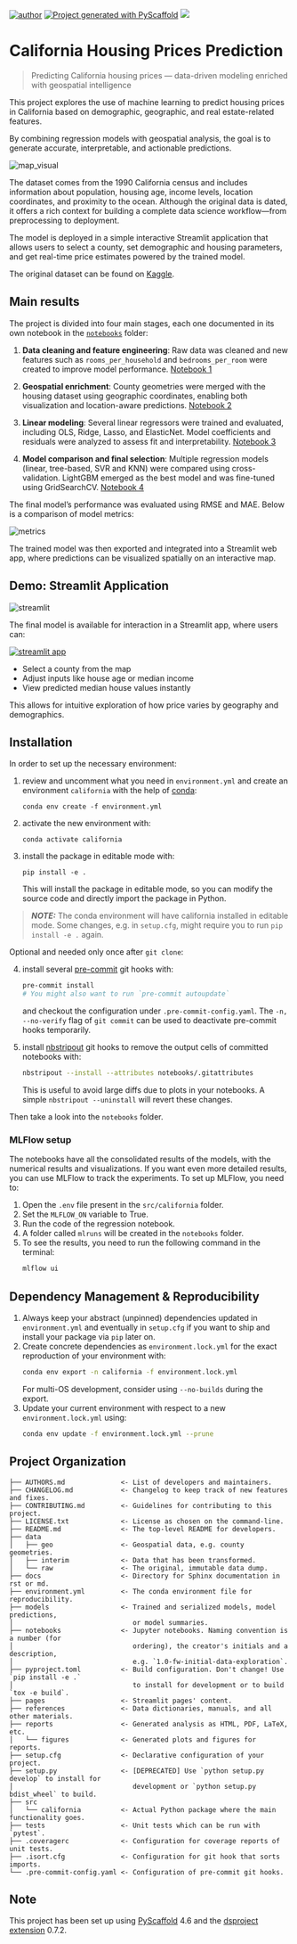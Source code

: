 [![author](https://img.shields.io/badge/Author-Francisco&nbsp;Bustamante-red.svg)](https://www.linkedin.com/in/flsbustamante/)
[![Project generated with PyScaffold](https://img.shields.io/badge/-PyScaffold-005CA0?logo=pyscaffold)](https://pyscaffold.org/)
[![](https://img.shields.io/badge/Python-3.11+-blue.svg)](https://www.python.org/)

# California Housing Prices Prediction

> Predicting California housing prices — data-driven modeling enriched with geospatial intelligence

This project explores the use of machine learning to predict housing prices in
California based on demographic, geographic, and real estate-related features.

By combining regression models with geospatial analysis, the goal is to generate
accurate, interpretable, and actionable predictions.

![map_visual](reports/figures/map_house_income.png)

The dataset comes from the 1990 California census and includes information about
population, housing age, income levels, location coordinates, and proximity to
the ocean. Although the original data is dated, it offers a rich context for
building a complete data science workflow—from preprocessing to deployment.

The model is deployed in a simple interactive Streamlit application that allows
users to select a county, set demographic and housing parameters, and get
real-time price estimates powered by the trained model.

The original dataset can be found on [Kaggle](https://www.kaggle.com/datasets/camnugent/california-housing-prices/data).

## Main results

The project is divided into four main stages, each one documented in its own notebook in the [`notebooks`](notebooks/) folder:

1. **Data cleaning and feature engineering**: Raw data was cleaned and new
features such as `rooms_per_household` and `bedrooms_per_room` were created to
improve model performance. [Notebook 1](notebooks/01-flsb-data_cleansing.ipynb)

2. **Geospatial enrichment**: County geometries were merged with the housing
dataset using geographic coordinates, enabling both visualization and
location-aware predictions. [Notebook 2](notebooks/02-flsb-geo.ipynb)

3. **Linear modeling**: Several linear regressors were trained and evaluated,
including OLS, Ridge, Lasso, and ElasticNet. Model coefficients and residuals
were analyzed to assess fit and interpretability. [Notebook
3](notebooks/03-flsb-linear_models.ipynb)

4. **Model comparison and final selection**: Multiple regression models (linear,
tree-based, SVR and KNN) were compared using cross-validation. LightGBM emerged
as the best model and was fine-tuned using GridSearchCV. [Notebook
4](notebooks/04-flsb-all_models.ipynb)

The final model’s performance was evaluated using RMSE and MAE. Below is a
comparison of model metrics:

![metrics](reports/figures/metrics.png)

The trained model was then exported and integrated into a Streamlit web app,
where predictions can be visualized spatially on an interactive map.

## Demo: Streamlit Application

![streamlit](reports/figures/streamlit.png)

The final model is available for interaction in a Streamlit app, where users can:

[![streamlit app](https://img.shields.io/badge/-Streamlit%20app-FF4B4B?style=for-the-badge&logo=Streamlit&logoColor=white)](https://california-housing-prices.streamlit.app/)

* Select a county from the map
* Adjust inputs like house age or median income
* View predicted median house values instantly

This allows for intuitive exploration of how price varies by geography and demographics.

## Installation

In order to set up the necessary environment:

1. review and uncomment what you need in `environment.yml` and create an environment `california` with the help of [conda]:

   ```
   conda env create -f environment.yml
   ```

2. activate the new environment with:
   ```
   conda activate california
   ```

3. install the package in editable mode with:
   ```
   pip install -e .
   ```
   This will install the package in editable mode, so you can modify the source code and
   directly import the package in Python.

> **_NOTE:_**  The conda environment will have california installed in editable mode.
> Some changes, e.g. in `setup.cfg`, might require you to run `pip install -e .` again.


Optional and needed only once after `git clone`:

4. install several [pre-commit] git hooks with:
   ```bash
   pre-commit install
   # You might also want to run `pre-commit autoupdate`
   ```
   and checkout the configuration under `.pre-commit-config.yaml`.
   The `-n, --no-verify` flag of `git commit` can be used to deactivate pre-commit hooks temporarily.

5. install [nbstripout] git hooks to remove the output cells of committed notebooks with:
   ```bash
   nbstripout --install --attributes notebooks/.gitattributes
   ```
   This is useful to avoid large diffs due to plots in your notebooks.
   A simple `nbstripout --uninstall` will revert these changes.


Then take a look into the `notebooks` folder.

### MLFlow setup

The notebooks have all the consolidated results of the models, with the
numerical results and visualizations. If you want even more detailed results,
you can use MLFlow to track the experiments. To set up MLFlow, you need to:

1. Open the `.env` file present in the `src/california` folder.
2. Set the `MLFLOW_ON` variable to True.
3. Run the code of the regression notebook.
4. A folder called `mlruns` will be created in the `notebooks` folder.
5. To see the results, you need to run the following command in the terminal:
   ```bash
   mlflow ui
   ```

## Dependency Management & Reproducibility

1. Always keep your abstract (unpinned) dependencies updated in
`environment.yml` and eventually in `setup.cfg` if you want to ship and install
your package via `pip` later on.
2. Create concrete dependencies as `environment.lock.yml` for the exact reproduction of your
   environment with:
   ```bash
   conda env export -n california -f environment.lock.yml
   ```
   For multi-OS development, consider using `--no-builds` during the export.
3. Update your current environment with respect to a new `environment.lock.yml` using:
   ```bash
   conda env update -f environment.lock.yml --prune
   ```

## Project Organization

```
├── AUTHORS.md              <- List of developers and maintainers.
├── CHANGELOG.md            <- Changelog to keep track of new features and fixes.
├── CONTRIBUTING.md         <- Guidelines for contributing to this project.
├── LICENSE.txt             <- License as chosen on the command-line.
├── README.md               <- The top-level README for developers.
├── data
│   ├── geo                 <- Geospatial data, e.g. county geometries.
│   ├── interim             <- Data that has been transformed.
│   └── raw                 <- The original, immutable data dump.
├── docs                    <- Directory for Sphinx documentation in rst or md.
├── environment.yml         <- The conda environment file for reproducibility.
├── models                  <- Trained and serialized models, model predictions,
│                              or model summaries.
├── notebooks               <- Jupyter notebooks. Naming convention is a number (for
│                              ordering), the creator's initials and a description,
│                              e.g. `1.0-fw-initial-data-exploration`.
├── pyproject.toml          <- Build configuration. Don't change! Use `pip install -e .`
│                              to install for development or to build `tox -e build`.
├── pages                   <- Streamlit pages' content.
├── references              <- Data dictionaries, manuals, and all other materials.
├── reports                 <- Generated analysis as HTML, PDF, LaTeX, etc.
│   └── figures             <- Generated plots and figures for reports.
├── setup.cfg               <- Declarative configuration of your project.
├── setup.py                <- [DEPRECATED] Use `python setup.py develop` to install for
│                              development or `python setup.py bdist_wheel` to build.
├── src
│   └── california          <- Actual Python package where the main functionality goes.
├── tests                   <- Unit tests which can be run with `pytest`.
├── .coveragerc             <- Configuration for coverage reports of unit tests.
├── .isort.cfg              <- Configuration for git hook that sorts imports.
└── .pre-commit-config.yaml <- Configuration of pre-commit git hooks.
```

<!-- pyscaffold-notes -->

## Note

This project has been set up using [PyScaffold] 4.6 and the [dsproject extension] 0.7.2.

[conda]: https://docs.conda.io/
[pre-commit]: https://pre-commit.com/
[Jupyter]: https://jupyter.org/
[nbstripout]: https://github.com/kynan/nbstripout
[Google style]: http://google.github.io/styleguide/pyguide.html#38-comments-and-docstrings
[PyScaffold]: https://pyscaffold.org/
[dsproject extension]: https://github.com/pyscaffold/pyscaffoldext-dsproject
